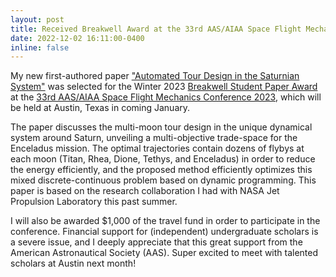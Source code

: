 ```yaml
---
layout: post
title: Received Breakwell Award at the 33rd AAS/AIAA Space Flight Mechanics Conference! 
date: 2022-12-02 16:11:00-0400
inline: false
---
```


My new first-authored paper <a href="https://arxiv.org/abs/2210.14996">"Automated Tour Design in the Saturnian System"</a> was selected for the Winter 2023 <a href="https://www.space-flight.org/docs/Breakwell/Breakwell_award.html">Breakwell Student Paper Award</a> at the <a href="https://www.space-flight.org/docs/2023_winter/2023_winter.html">33rd AAS/AIAA Space Flight Mechanics Conference 2023</a>, which will be held at Austin, Texas in coming January. 

The paper discusses the multi-moon tour design in the unique dynamical system around Saturn, unveiling a multi-objective trade-space for the Enceladus mission. The optimal trajectories contain dozens of flybys at each moon (Titan, Rhea, Dione, Tethys, and Enceladus) in order to reduce the energy efficiently, and the proposed method efficiently optimizes this mixed discrete-continuous problem based on dynamic programming. This paper is based on the research collaboration I had with NASA Jet Propulsion Laboratory this past summer. 

I will also be awarded $1,000 of the travel fund in order to participate in the conference. Financial support for (independent) undergraduate scholars is a severe issue, and I deeply appreciate that this great support from the American Astronautical Society (AAS). Super excited to meet with talented scholars at Austin next month! 
